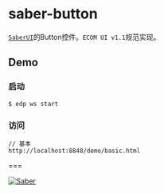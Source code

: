 # saber-button

[`SaberUI`](https://github.com/zfkun/saber-ui)的Button控件。`ECOM UI v1.1`规范实现。


## Demo

### 启动

	$ edp ws start

### 访问
	
	// 基本
	http://localhost:8848/demo/basic.html


===

[![Saber](https://f.cloud.github.com/assets/157338/1485433/aeb5c72a-4714-11e3-87ae-7ef8ae66e605.png)](http://ecomfe.github.io/saber/)